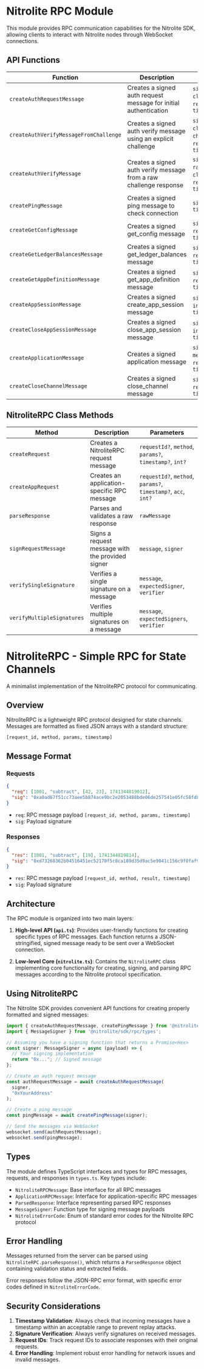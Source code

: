 # Nitrolite RPC Module

This module provides RPC communication capabilities for the Nitrolite SDK, allowing clients to interact with Nitrolite nodes through WebSocket connections.

## API Functions

| Function | Description | Parameters |
|----------|-------------|------------|
| `createAuthRequestMessage` | Creates a signed auth request message for initial authentication | `signer`, `clientAddress`, `requestId?`, `timestamp?` |
| `createAuthVerifyMessageFromChallenge` | Creates a signed auth verify message using an explicit challenge | `signer`, `clientAddress`, `challenge`, `requestId?`, `timestamp?` |
| `createAuthVerifyMessage` | Creates a signed auth verify message from a raw challenge response | `signer`, `rawChallengeResponse`, `clientAddress`, `requestId?`, `timestamp?` |
| `createPingMessage` | Creates a signed ping message to check connection | `signer`, `requestId?`, `timestamp?` |
| `createGetConfigMessage` | Creates a signed get_config message | `signer`, `channelId`, `requestId?`, `timestamp?` |
| `createGetLedgerBalancesMessage` | Creates a signed get_ledger_balances message | `signer`, `channelId`, `requestId?`, `timestamp?` |
| `createGetAppDefinitionMessage` | Creates a signed get_app_definition message | `signer`, `appId`, `requestId?`, `timestamp?` |
| `createAppSessionMessage` | Creates a signed create_app_session message | `signer`, `params`, `intent`, `requestId?`, `timestamp?` |
| `createCloseAppSessionMessage` | Creates a signed close_app_session message | `signer`, `params`, `intent`, `requestId?`, `timestamp?` |
| `createApplicationMessage` | Creates a signed application message | `signer`, `appId`, `messageParams`, `requestId?`, `timestamp?` |
| `createCloseChannelMessage` | Creates a signed close_channel message | `signer`, `channelId`, `requestId?`, `timestamp?` |

## NitroliteRPC Class Methods

| Method | Description | Parameters |
|--------|-------------|------------|
| `createRequest` | Creates a NitroliteRPC request message | `requestId?`, `method`, `params?`, `timestamp?`, `int?` |
| `createAppRequest` | Creates an application-specific RPC message | `requestId?`, `method`, `params?`, `timestamp?`, `acc`, `int?` |
| `parseResponse` | Parses and validates a raw response | `rawMessage` |
| `signRequestMessage` | Signs a request message with the provided signer | `message`, `signer` |
| `verifySingleSignature` | Verifies a single signature on a message | `message`, `expectedSigner`, `verifier` |
| `verifyMultipleSignatures` | Verifies multiple signatures on a message | `message`, `expectedSigners`, `verifier` |

# NitroliteRPC - Simple RPC for State Channels

A minimalist implementation of the NitroliteRPC protocol for communicating.

## Overview

NitroliteRPC is a lightweight RPC protocol designed for state channels. Messages are formatted as fixed JSON arrays with a standard structure:

```
[request_id, method, params, timestamp]
```

## Message Format

### Requests

```json
{
  "req": [1001, "subtract", [42, 23], 1741344819012],
  "sig": "0xa0ad67f51cc73aee5b874ace9bc2e2053488bde06de257541e05fc58fd8c4f149cca44f1c702fcbdbde0aa09bcd24456f465e5c3002c011a3bc0f317df7777d2"
}
```

- `req`: RPC message payload `[request_id, method, params, timestamp]`
- `sig`: Payload signature

### Responses

```json
{
  "res": [1001, "subtract", [19], 1741344819814],
  "sig": "0xd73268362b04516451ec52170f5c8ca189d35d9ac5e9041c156c9f0faf9aebd2891309e3b2b5d8788578ab3449c96f7aa81aefb25482b53f02bac42c65f806e5"
}
```

- `res`: RPC message payload `[request_id, method, result, timestamp]`
- `sig`: Payload signature

## Architecture

The RPC module is organized into two main layers:

1. **High-level API (`api.ts`)**: Provides user-friendly functions for creating specific types of RPC messages. Each function returns a JSON-stringified, signed message ready to be sent over a WebSocket connection.

2. **Low-level Core (`nitrolite.ts`)**: Contains the `NitroliteRPC` class implementing core functionality for creating, signing, and parsing RPC messages according to the Nitrolite protocol specification.

## Using NitroliteRPC

The Nitrolite SDK provides convenient API functions for creating properly formatted and signed messages:

```typescript
import { createAuthRequestMessage, createPingMessage } from '@nitrolite/sdk/rpc';
import { MessageSigner } from '@nitrolite/sdk/rpc/types';

// Assuming you have a signing function that returns a Promise<Hex>
const signer: MessageSigner = async (payload) => {
  // Your signing implementation
  return "0x..."; // Signed message
};

// Create an auth request message
const authRequestMessage = await createAuthRequestMessage(
  signer,
  "0xYourAddress"
);

// Create a ping message
const pingMessage = await createPingMessage(signer);

// Send the messages via WebSocket
websocket.send(authRequestMessage);
websocket.send(pingMessage);
```

## Types

The module defines TypeScript interfaces and types for RPC messages, requests, and responses in `types.ts`. Key types include:

- `NitroliteRPCMessage`: Base interface for all RPC messages
- `ApplicationRPCMessage`: Interface for application-specific RPC messages
- `ParsedResponse`: Interface representing parsed RPC responses
- `MessageSigner`: Function type for signing message payloads
- `NitroliteErrorCode`: Enum of standard error codes for the Nitrolite RPC protocol

## Error Handling

Messages returned from the server can be parsed using `NitroliteRPC.parseResponse()`, which returns a `ParsedResponse` object containing validation status and extracted fields.

Error responses follow the JSON-RPC error format, with specific error codes defined in `NitroliteErrorCode`.

## Security Considerations

1. **Timestamp Validation**: Always check that incoming messages have a timestamp within an acceptable range to prevent replay attacks.
2. **Signature Verification**: Always verify signatures on received messages.
3. **Request IDs**: Track request IDs to associate responses with their original requests.
4. **Error Handling**: Implement robust error handling for network issues and invalid messages.